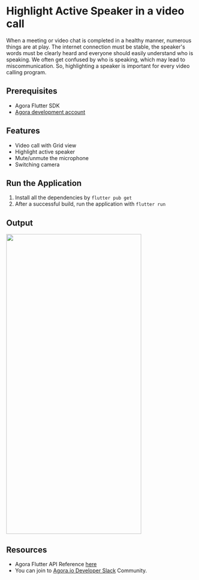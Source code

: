# Highlight Active Speaker in a video call
When a meeting or video chat is completed in a healthy manner, numerous things are at play.
The internet connection must be stable, the speaker's words must be clearly heard and everyone should easily understand who is speaking. We often get confused by who is speaking, which may lead to miscommunication. So, highlighting a speaker is important for every video calling program.

## Prerequisites
* Agora Flutter SDK
* [Agora development account](https://www.agora.io/en/)

## Features
* Video call with Grid view
* Highlight active speaker
* Mute/unmute the microphone 
* Switching camera

## Run the Application
1. Install all the dependencies by
`flutter pub get`
2. After a successful build, run the application with `flutter run`

## Output
 <img src="https://github.com/satyamparasa15/agora-flutter-who-is-speaking/blob/master/output/active_speaker_output.gif"  width="360" height="800">
 
## Resources
* Agora Flutter API Reference [here](https://docs.agora.io/en/Video/API%20Reference/flutter/index.html) 
* You can join to [Agora.io Developer Slack](https://agoraio.slack.com/) Community.
